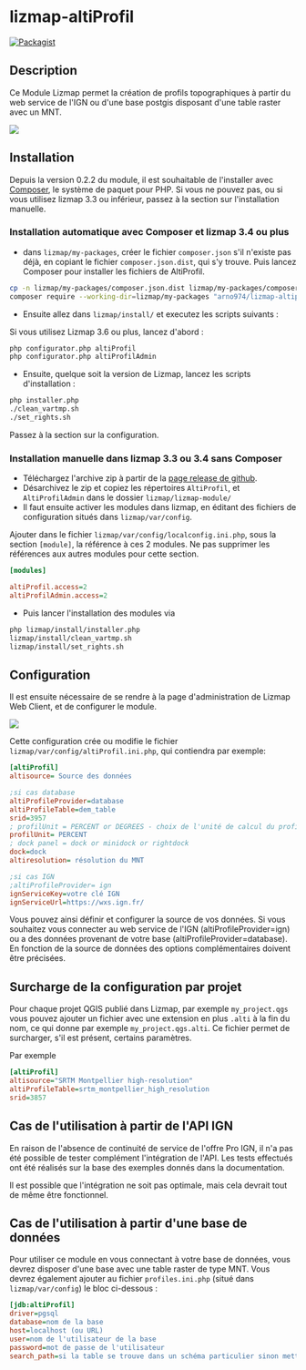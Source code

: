 # lizmap-altiProfil

[![Packagist](https://img.shields.io/packagist/v/arno974/lizmap-altiprofil)](https://packagist.org/packages/arno974/lizmap-altiprofil)

## Description

Ce Module Lizmap permet la création de profils topographiques à partir du web 
service de l'IGN ou d'une base postgis disposant d'une table raster avec un MNT.

![](https://github.com/arno974/lizmap-altiProfil/blob/master/altiProfil.jpeg?raw=true)


## Installation

Depuis la version 0.2.2 du module, il est souhaitable de l'installer avec
[Composer](https://getcomposer.org), le système de paquet pour PHP. 
Si vous ne pouvez pas, ou si vous utilisez lizmap 3.3 ou inférieur, passez à la 
section sur l'installation manuelle.

### Installation automatique avec Composer et lizmap 3.4 ou plus

* dans `lizmap/my-packages`, créer le fichier `composer.json` s'il n'existe pas
  déjà, en copiant le fichier `composer.json.dist`, qui s'y trouve. Puis lancez
  Composer pour installer les fichiers de AltiProfil.

```bash
cp -n lizmap/my-packages/composer.json.dist lizmap/my-packages/composer.json
composer require --working-dir=lizmap/my-packages "arno974/lizmap-altiprofil"
```

* Ensuite allez dans `lizmap/install/` et executez les scripts suivants :

Si vous utilisez Lizmap 3.6 ou plus, lancez d'abord :

```bash
php configurator.php altiProfil
php configurator.php altiProfilAdmin
```

* Ensuite, quelque soit la version de Lizmap, lancez les scripts d'installation :

```bash
php installer.php
./clean_vartmp.sh
./set_rights.sh
```

Passez à la section sur la configuration.

### Installation manuelle dans lizmap 3.3 ou 3.4 sans Composer

* Téléchargez l'archive zip à partir de la [page release de github](https://github.com/arno974/lizmap-altiProfil/releases).
* Désarchivez le zip et copiez les répertoires `AltiProfil`, et `AltiProfilAdmin`
  dans le dossier `lizmap/lizmap-module/`
* Il faut ensuite activer les modules dans lizmap, en éditant des fichiers
  de configuration situés dans  `lizmap/var/config`.

Ajouter dans le fichier `lizmap/var/config/localconfig.ini.php`, sous la section `[module]`, la référence à ces 2 modules. Ne pas supprimer les références aux autres modules pour cette section.

```ini
[modules]

altiProfil.access=2
altiProfilAdmin.access=2
```

* Puis lancer l'installation des modules via

```bash
php lizmap/install/installer.php
lizmap/install/clean_vartmp.sh
lizmap/install/set_rights.sh
```

## Configuration


Il est ensuite nécessaire de se rendre à la page d'administration de Lizmap Web Client, et de configurer le module. 

![](https://github.com/arno974/lizmap-altiProfil/blob/master/altiProfilAdmin.png?raw=true)

Cette configuration crée ou modifie le fichier `lizmap/var/config/altiProfil.ini.php`, qui contiendra par exemple:

```ini
[altiProfil]
altisource= Source des données

;si cas database
altiProfileProvider=database
altiProfileTable=dem_table
srid=3957
; profilUnit = PERCENT or DEGREES - choix de l'unité de calcul du profil
profilUnit= PERCENT
; dock panel = dock or minidock or rightdock
dock=dock
altiresolution= résolution du MNT

;si cas IGN
;altiProfileProvider= ign
ignServiceKey=votre clé IGN
ignServiceUrl=https://wxs.ign.fr/

```

Vous pouvez ainsi définir et configurer la source de vos données. Si vous souhaitez vous connecter au web service de l'IGN (altiProfileProvider=ign) ou a des données provenant de votre base (altiProfileProvider=database). En fonction de la source de données des options complémentaires doivent être précisées.

## Surcharge de la configuration par projet

Pour chaque projet QGIS publié dans Lizmap, par exemple `my_project.qgs` vous pouvez ajouter un fichier avec une extension en plus `.alti` à la fin du nom, ce qui donne par exemple `my_project.qgs.alti`. Ce fichier permet de surcharger, s'il est présent, certains paramètres.

Par exemple

```ini
[altiProfil]
altisource="SRTM Montpellier high-resolution"
altiProfileTable=srtm_montpellier_high_resolution
srid=3857
```

## Cas de l'utilisation à partir de l'API IGN

En raison de l'absence de continuité de service de l'offre Pro IGN, il n'a pas été possible de tester complément l'intégration de l'API. Les tests effectués ont été réalisés sur la base des exemples donnés dans la documentation.

Il est possible que l'intégration ne soit pas optimale, mais cela devrait tout de même être fonctionnel.

## Cas de l'utilisation à partir d'une base de données

Pour utiliser ce module en vous connectant à votre base de données, vous devrez disposer d'une base avec une table raster de type MNT. 
Vous devrez également ajouter au fichier `profiles.ini.php` (situé dans `lizmap/var/config`) le bloc ci-dessous :

```ini
[jdb:altiProfil]
driver=pgsql
database=nom de la base
host=localhost (ou URL)
user=nom de l'utilisateur de la base
password=mot de passe de l'utilisateur
search_path=si la table se trouve dans un schéma particulier sinon mettez simplement public
```
